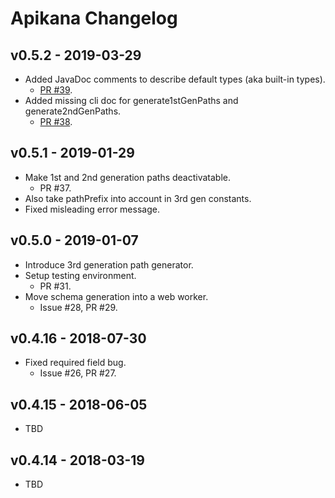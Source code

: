 
# Apikana Changelog

## v0.5.2 - 2019-03-29

- Added JavaDoc comments to describe default types (aka built-in types).
  - [PR #39](github.com/swisspush/apikana#39).
- Added missing cli doc for generate1stGenPaths and generate2ndGenPaths.
  - [PR #38](http://github.com/swisspush/apikana#38).


## v0.5.1 - 2019-01-29

- Make 1st and 2nd generation paths deactivatable.
  - PR #37.
- Also take pathPrefix into account in 3rd gen constants.
- Fixed misleading error message.


## v0.5.0 - 2019-01-07

- Introduce 3rd generation path generator.
- Setup testing environment.
  - PR #31.
- Move schema generation into a web worker.
  - Issue #28, PR #29.


## v0.4.16 - 2018-07-30

- Fixed required field bug.
  - Issue #26, PR #27.


## v0.4.15 - 2018-06-05

- TBD


## v0.4.14 - 2018-03-19

- TBD
